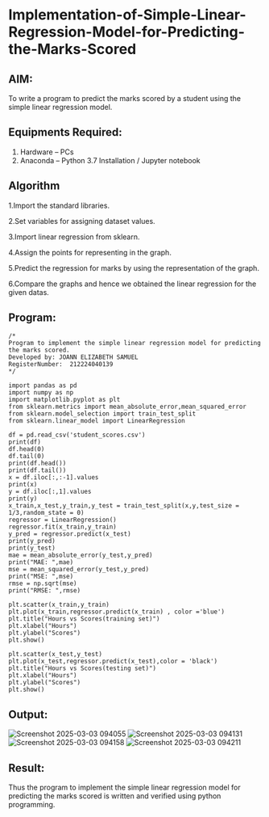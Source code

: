 # Implementation-of-Simple-Linear-Regression-Model-for-Predicting-the-Marks-Scored

## AIM:
To write a program to predict the marks scored by a student using the simple linear regression model.

## Equipments Required:
1. Hardware – PCs
2. Anaconda – Python 3.7 Installation / Jupyter notebook

## Algorithm
1.Import the standard libraries.

2.Set variables for assigning dataset values.

3.Import linear regression from sklearn.

4.Assign the points for representing in the graph.

5.Predict the regression for marks by using the representation of the graph.

6.Compare the graphs and hence we obtained the linear regression for the given datas.


## Program:
```
/*
Program to implement the simple linear regression model for predicting the marks scored.
Developed by: JOANN ELIZABETH SAMUEL
RegisterNumber:  212224040139
*/

import pandas as pd
import numpy as np
import matplotlib.pyplot as plt
from sklearn.metrics import mean_absolute_error,mean_squared_error
from sklearn.model_selection import train_test_split
from sklearn.linear_model import LinearRegression

df = pd.read_csv('student_scores.csv')
print(df)
df.head(0)
df.tail(0)
print(df.head())
print(df.tail())
x = df.iloc[:,:-1].values
print(x)
y = df.iloc[:,1].values
print(y)
x_train,x_test,y_train,y_test = train_test_split(x,y,test_size = 1/3,random_state = 0)
regressor = LinearRegression()
regressor.fit(x_train,y_train)
y_pred = regressor.predict(x_test)
print(y_pred)
print(y_test)
mae = mean_absolute_error(y_test,y_pred)
print("MAE: ",mae)
mse = mean_squared_error(y_test,y_pred)
print("MSE: ",mse)
rmse = np.sqrt(mse)
print("RMSE: ",rmse)

plt.scatter(x_train,y_train)
plt.plot(x_train,regressor.predict(x_train) , color ='blue')
plt.title("Hours vs Scores(training set)")
plt.xlabel("Hours")
plt.ylabel("Scores")
plt.show()

plt.scatter(x_test,y_test)
plt.plot(x_test,regressor.predict(x_test),color = 'black')
plt.title("Hours vs Scores(testing set)")
plt.xlabel("Hours")
plt.ylabel("Scores")
plt.show()

```
## Output:
![Screenshot 2025-03-03 094055](https://github.com/user-attachments/assets/a3572c73-de53-4c5a-a60b-ea7b59b4ee2c)
![Screenshot 2025-03-03 094131](https://github.com/user-attachments/assets/33bfbe24-61ac-4de6-a0d6-6caee3c8e489)
![Screenshot 2025-03-03 094158](https://github.com/user-attachments/assets/06b9297d-2456-41d4-b52a-8f1fe2b28aa0)
![Screenshot 2025-03-03 094211](https://github.com/user-attachments/assets/9708309d-a0ec-40cb-a4e3-28be99e10701)



## Result:
Thus the program to implement the simple linear regression model for predicting the marks scored is written and verified using python programming.
